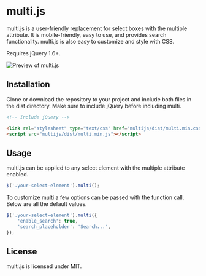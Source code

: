 multi.js
=======

multi.js is a user-friendly replacement for select boxes with the multiple attribute. It is mobile-friendly, easy to use, and provides search functionality. multi.js is also easy to customize and style with CSS.

Requires jQuery 1.6+.

![Preview of multi.js](http://fabianlindfors.se/multijs/images/preview.png)

Installation
-----
Clone or download the repository to your project and include both files in the dist directory. Make sure to include jQuery before including multi.

```html
<!-- Include jQuery -->

<link rel="stylesheet" type="text/css" href="multijs/dist/multi.min.css">
<script src="multijs/dist/multi.min.js"></script>
```

Usage
-----
multi.js can be applied to any select element with the multiple attribute enabled.

```javascript
$('.your-select-element').multi();
```

To customize multi a few options can be passed with the function call. Below are all the default values.

```javascript
$('.your-select-element').multi({
    'enable_search': true,
    'search_placeholder': 'Search...',
});
```

License
-----
multi.js is licensed under MIT.
